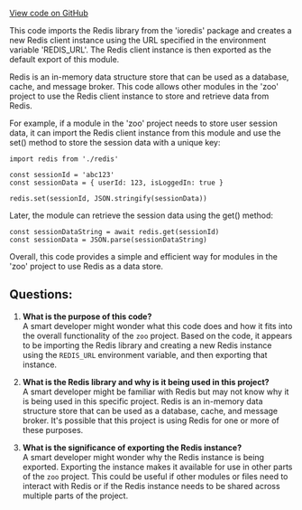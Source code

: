 [View code on GitHub](zoo-labs/zoo/blob/master/core/src/services/redis/index.ts)

This code imports the Redis library from the 'ioredis' package and creates a new Redis client instance using the URL specified in the environment variable 'REDIS_URL'. The Redis client instance is then exported as the default export of this module.

Redis is an in-memory data structure store that can be used as a database, cache, and message broker. This code allows other modules in the 'zoo' project to use the Redis client instance to store and retrieve data from Redis.

For example, if a module in the 'zoo' project needs to store user session data, it can import the Redis client instance from this module and use the set() method to store the session data with a unique key:

```
import redis from './redis'

const sessionId = 'abc123'
const sessionData = { userId: 123, isLoggedIn: true }

redis.set(sessionId, JSON.stringify(sessionData))
```

Later, the module can retrieve the session data using the get() method:

```
const sessionDataString = await redis.get(sessionId)
const sessionData = JSON.parse(sessionDataString)
``` 

Overall, this code provides a simple and efficient way for modules in the 'zoo' project to use Redis as a data store.
## Questions: 
 1. **What is the purpose of this code?**\
A smart developer might wonder what this code does and how it fits into the overall functionality of the `zoo` project. Based on the code, it appears to be importing the Redis library and creating a new Redis instance using the `REDIS_URL` environment variable, and then exporting that instance.

2. **What is the Redis library and why is it being used in this project?**\
A smart developer might be familiar with Redis but may not know why it is being used in this specific project. Redis is an in-memory data structure store that can be used as a database, cache, and message broker. It's possible that this project is using Redis for one or more of these purposes.

3. **What is the significance of exporting the Redis instance?**\
A smart developer might wonder why the Redis instance is being exported. Exporting the instance makes it available for use in other parts of the `zoo` project. This could be useful if other modules or files need to interact with Redis or if the Redis instance needs to be shared across multiple parts of the project.